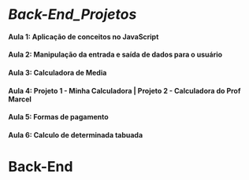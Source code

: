 # *Back-End_Projetos*

#### Aula 1: Aplicação de conceitos no JavaScript
#### Aula 2: Manipulação da entrada e saída de dados para o usuário
#### Aula 3: Calculadora de Media
#### Aula 4: Projeto 1 - Minha Calculadora | Projeto 2 - Calculadora do Prof Marcel
#### Aula 5: Formas de pagamento
#### Aula 6: Calculo de determinada tabuada 
# Back-End
